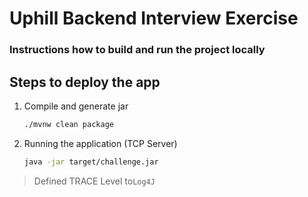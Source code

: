 # Uphill Backend Interview Exercise

### Instructions how to build and run the project locally

## Steps to deploy the app

1. Compile and generate jar
   ```sh
   ./mvnw clean package 
   ```
2. Running the application (TCP Server)
   ```sh
   java -jar target/challenge.jar
   ```
> Defined TRACE Level to`Log4J` 
